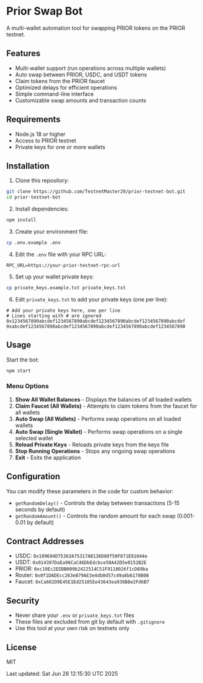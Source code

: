 # Prior Swap Bot

A multi-wallet automation tool for swapping PRIOR tokens on the PRIOR testnet.

## Features

- Multi-wallet support (run operations across multiple wallets)
- Auto swap between PRIOR, USDC, and USDT tokens
- Claim tokens from the PRIOR faucet
- Optimized delays for efficient operations
- Simple command-line interface
- Customizable swap amounts and transaction counts

## Requirements

- Node.js 18 or higher
- Access to PRIOR testnet
- Private keys for one or more wallets

## Installation

1. Clone this repository:
```bash
git clone https://github.com/TestnetMaster29/prior-testnet-bot.git
cd prior-testnet-bot
```

2. Install dependencies:
```bash
npm install
```

3. Create your environment file:
```bash
cp .env.example .env
```

4. Edit the `.env` file with your RPC URL:
```
RPC_URL=https://your-prior-testnet-rpc-url
```

5. Set up your wallet private keys:
```bash
cp private_keys.example.txt private_keys.txt
```

6. Edit `private_keys.txt` to add your private keys (one per line):
```
# Add your private keys here, one per line
# Lines starting with # are ignored
0x1234567890abcdef1234567890abcdef1234567890abcdef1234567890abcdef
0xabcdef1234567890abcdef1234567890abcdef1234567890abcdef1234567890
```

## Usage

Start the bot:
```bash
npm start
```

### Menu Options

1. **Show All Wallet Balances** - Displays the balances of all loaded wallets
2. **Claim Faucet (All Wallets)** - Attempts to claim tokens from the faucet for all wallets
3. **Auto Swap (All Wallets)** - Performs swap operations on all loaded wallets
4. **Auto Swap (Single Wallet)** - Performs swap operations on a single selected wallet
5. **Reload Private Keys** - Reloads private keys from the keys file
6. **Stop Running Operations** - Stops any ongoing swap operations
7. **Exit** - Exits the application

## Configuration

You can modify these parameters in the code for custom behavior:

- `getRandomDelay()` - Controls the delay between transactions (5-15 seconds by default)
- `getRandomAmount()` - Controls the random amount for each swap (0.001-0.01 by default)

## Contract Addresses

- USDC: `0x109694D75363A75317A8136D80f50F871E81044e`
- USDT: `0x014397DaEa96CaC46DbEdcbce50A42D5e0152B2E`
- PRIOR: `0xc19Ec2EEBB009b2422514C51F9118026f1cD89ba`
- Router: `0x0f1DADEcc263eB79AE3e4db0d57c49a8b6178B0B`
- Faucet: `0xCa602D9E45E1Ed25105Ee43643ea936B8e2Fd6B7`

## Security

- Never share your `.env` or `private_keys.txt` files
- These files are excluded from git by default with `.gitignore`
- Use this tool at your own risk on testnets only

## License

MIT

Last updated: Sat Jun 28 12:15:30 UTC 2025

